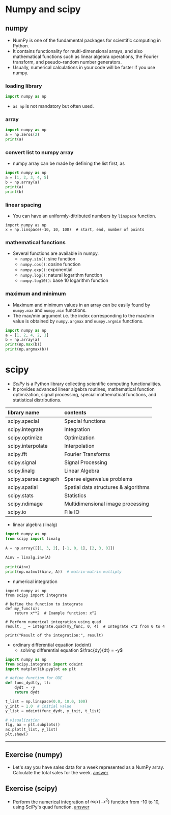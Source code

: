 # Numpy and scipy
## numpy
* NumPy is one of the fundamental packages for scientific computing in Python.
* It contains functionality for multi-dimensional arrays, and also mathematical functions such as linear algebra operations, the Fourier transform, and pseudo-random number generators.
* Usually, numerical calculations in your code will be faster if you use numpy.

### loading library
```python
import numpy as np
```
* `as np` is not mandatory but often used.

### array
```python {cmd}
import numpy as np
a = np.zeros(2)
print(a)
```

### convert list to numpy array
* numpy array can be made by defining the list first, as
```python {cmd}
import numpy as np
a = [1, 2, 3, 4, 5]
b = np.array(a)
print(a)
print(b)
```

### linear spacing
* You can have an uniformly-ditributed numbers by `linspace` function.
```python{cmd}
import numpy as np
x = np.linspace(-10, 10, 100)  # start, end, number of points
```

### mathematical functions
* Several functions are available in numpy.
    * `numpy.sin()`: sine function
    * `numpy.cos()`: cosine function
    * `numpy.exp()`: exponential
    * `numpy.log()`: natural logarithm function
    * `numpy.log10()`: base 10 logarithm function

### maximum and minimum
* Maximum and minimum values in an array can be easily found by `numpy.max` and `numpy.min` functions.
* The max/min argument i.e. the index corresponding to the max/min value is obtained by `numpy.argmax` and `numpy.argmin` functions.
```python {cmd}
import numpy as np
a = [1, 2, 4, 2, 1]
b = np.array(a)
print(np.max(b))
print(np.argmax(b))
```

# scipy
* *SciPy* is a Python library collecting scientific computing functionalities.
* It provides advanced linear algebra routines, mathematical function optimization, signal processing, special mathematical functions, and statistical distributions.

| library name         | contents                             |
| :------------------- | :----------------------------------- |
| scipy.special        | Special functions                    |
| scipy.integrate      | Integration                          |
| scipy.optimize       | Optimization                         |
| scipy.interpolate    | Interpolation                        |
| scipy.fft            | Fourier Transforms                   |
| scipy.signal         | Signal Processing                    |
| scipy.linalg         | Linear Algebra                       |
| scipy.sparse.csgraph | Sparse eigenvalue problems           |
| scipy.spatial        | Spatial data structures & algorithms |
| scipy.stats          | Statistics                           |
| scipy.ndimage        | Multidimensional image processing    |
| scipy.io             | File IO                              |

* linear algebra (linalg)
```python {cmd}
import numpy as np
from scipy import linalg
 
A = np.array([[1, 3, 2], [-1, 0, 1], [2, 3, 0]])
 
Ainv = linalg.inv(A)
 
print(Ainv)
print(np.matmul(Ainv, A))  # matrix-matrix multiply
```

* numerical integration
```python{cmd}
import numpy as np
from scipy import integrate

# Define the function to integrate
def my_func(x):
    return x**2  # Example function: x^2

# Perform numerical integration using quad
result, _ = integrate.quad(my_func, 0, 4)  # Integrate x^2 from 0 to 4

print("Result of the integration:", result)
```

* ordinary differential equation (odeint)
    * solving differential equation $\frac{dy}{dt} = -y$
```python {cmd}
import numpy as np
from scipy.integrate import odeint
import matplotlib.pyplot as plt

# define function for ODE
def func_dydt(y, t):
    dydt = -y
    return dydt

t_list = np.linspace(0.0, 10.0, 100)
y_init = 1.0  # initial value
y_list = odeint(func_dydt, y_init, t_list)

# visualization
fig, ax = plt.subplots()
ax.plot(t_list, y_list)
plt.show()
```

---

## Exercise (numpy)
* Let's say you have sales data for a week represented as a NumPy array. Calculate the total sales for the week.
<a href="./answer.md#numpy">answer</a>

## Exercise (scipy)
* Perform the numerical integration of $\exp(-x^2)$ function from -10 to 10, using SciPy's quad function.
<a href="./answer.md#scipy">answer</a>
